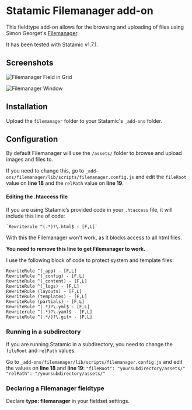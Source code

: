# Statamic Filemanager add-on
This fieldtype add-on allows for the browsing and uploading of files using Simon Georget's [Filemanager](https://github.com/simogeo/Filemanager).

It has been tested with Statamic v1.7.1.

## Screenshots
![Filemanager Field in Grid](http://katrinkerber.com/assets/screenshot-filemanager-fields.png)

![Filemanager Window](http://katrinkerber.com/assets/screenshot-filemanage-window.png)


## Installation
Upload the `filemanager` folder to your Statamic's `_add-ons` folder.

## Configuration
By default Filemanager will use the `/assets/` folder to browse and upload images and files to.

If you need to change this, go to `_add-ons/filemanager/lib/scripts/filemanager.config.js` and edit the `fileRoot` value on **line 18** and the `relPath` value on **line 19**.

#### Editing the .htaccess file
If you are using Statamic’s provided code in your `.htaccess` file, it will include this line of code:

    `Rewriterule ^(.*)?\.html$ - [F,L]`

With this the Filemanager won't work, as it blocks access to all html files.

**You need to remove this line to get Filemanager to work.**

I use the following block of code to protect system and template files:

    RewriteRule ^(_app) - [F,L]
    RewriteRule ^(_config) - [F,L]
    RewriteRule ^(_content) - [F,L]
    RewriteRule ^(_logs) - [F,L]
    RewriteRule (layouts) - [F,L]
    RewriteRule (templates) - [F,L]
    RewriteRule (partials) - [F,L]
    RewriteRule ^(.*)?\.yml$ - [F,L]
    Rewriterule ^(.*)?\.yaml$ - [F,L]
    RewriteRule ^(.*/)?\.git+ - [F,L]

### Running in a subdirectory
If you are running Statamic in a subdirectory, you need to change the `fileRoot` and `relPath` values.

Go to `_add-ons/filemanager/lib/scripts/filemanager.config.js` and edit the values on **line 18** and **line 19**:
`"fileRoot": "yoursubdirectory/assets/"`
`"relPath": "/yoursubdirectory/assets/"`

### Declaring a Filemanager fieldtype
Declare **type: filemanager** in your fieldset settings.
